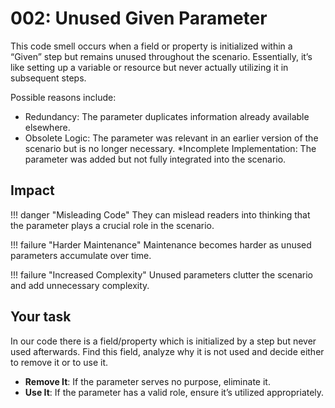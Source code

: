 # 002: Unused Given Parameter

This code smell occurs when a field or property is initialized within a “Given” step but remains unused throughout the scenario.
Essentially, it’s like setting up a variable or resource but never actually utilizing it in subsequent steps.

Possible reasons include:

* Redundancy: The parameter duplicates information already available elsewhere.
* Obsolete Logic: The parameter was relevant in an earlier version of the scenario but is no longer necessary.
*Incomplete Implementation: The parameter was added but not fully integrated into the scenario.

## Impact
!!! danger "Misleading Code"
    They can mislead readers into thinking that the parameter plays a crucial role in the scenario.

!!! failure "Harder Maintenance"
    Maintenance becomes harder as unused parameters accumulate over time.

!!! failure "Increased Complexity"
    Unused parameters clutter the scenario and add unnecessary complexity.

## Your task
In our code there is a field/property which is initialized by a step but never used afterwards. Find this field, analyze why it is not used and decide either to remove it or to use it. 

* **Remove It**: If the parameter serves no purpose, eliminate it.
* **Use It**: If the parameter has a valid role, ensure it’s utilized appropriately.
